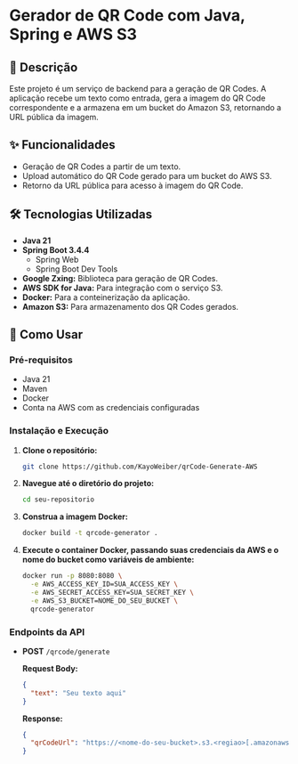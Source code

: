 # Gerador de QR Code com Java, Spring e AWS S3

## 📖 Descrição

Este projeto é um serviço de backend para a geração de QR Codes. A aplicação recebe um texto como entrada, gera a imagem do QR Code correspondente e a armazena em um bucket do Amazon S3, retornando a URL pública da imagem.

## ✨ Funcionalidades

* Geração de QR Codes a partir de um texto.
* Upload automático do QR Code gerado para um bucket do AWS S3.
* Retorno da URL pública para acesso à imagem do QR Code.

## 🛠️ Tecnologias Utilizadas

* **Java 21**
* **Spring Boot 3.4.4**
    * Spring Web
    * Spring Boot Dev Tools
* **Google Zxing:** Biblioteca para geração de QR Codes.
* **AWS SDK for Java:** Para integração com o serviço S3.
* **Docker:** Para a conteinerização da aplicação.
* **Amazon S3:** Para armazenamento dos QR Codes gerados.

## 🚀 Como Usar

### Pré-requisitos

* Java 21
* Maven
* Docker
* Conta na AWS com as credenciais configuradas

### Instalação e Execução

1.  **Clone o repositório:**
    ```bash
    git clone https://github.com/KayoWeiber/qrCode-Generate-AWS
    ```

2.  **Navegue até o diretório do projeto:**
    ```bash
    cd seu-repositorio
    ```

3.  **Construa a imagem Docker:**
    ```bash
    docker build -t qrcode-generator .
    ```

4.  **Execute o container Docker, passando suas credenciais da AWS e o nome do bucket como variáveis de ambiente:**
    ```bash
    docker run -p 8080:8080 \
      -e AWS_ACCESS_KEY_ID=SUA_ACCESS_KEY \
      -e AWS_SECRET_ACCESS_KEY=SUA_SECRET_KEY \
      -e AWS_S3_BUCKET=NOME_DO_SEU_BUCKET \
      qrcode-generator
    ```

### Endpoints da API

* **POST** `/qrcode/generate`

    **Request Body:**
    ```json
    {
      "text": "Seu texto aqui"
    }
    ```

    **Response:**
    ```json
    {
      "qrCodeUrl": "https://<nome-do-seu-bucket>.s3.<regiao>[.amazonaws.com/](https://.amazonaws.com/)<nome-do-arquivo>.png"
    }
    ```

